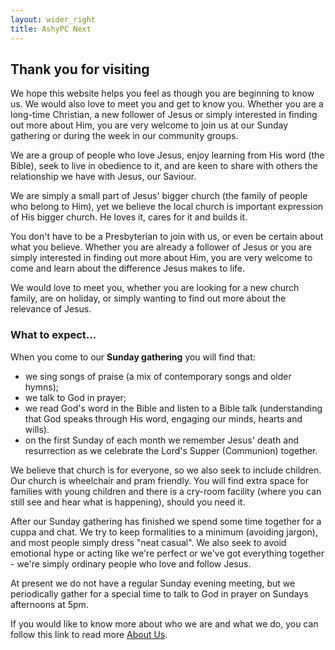 ```yaml
---
layout: wider_right
title: AshyPC Next
---
```


## Thank you for visiting

We hope this website helps you feel as though you are beginning to know us. We would also love to meet you and get to know you. Whether you are a long-time Christian, a new follower of Jesus or simply interested in finding out more about Him, you are very welcome to join us at our Sunday gathering or during the week in our community groups.

We are a group of people who love Jesus, enjoy learning from His word (the Bible), seek to live in obedience to it, and are keen to share with others the relationship we have with Jesus, our Saviour.

We are simply a small part of Jesus' bigger church (the family of people who belong to Him), yet we believe the local church is important expression of His bigger church. He loves it, cares for it and builds it.

You don't have to be a Presbyterian to join with us, or even be certain about what you believe. Whether you are already a follower of Jesus or you are simply interested in finding out more about Him, you are very welcome to come and learn about the difference Jesus makes to life.

We would love to meet you, whether you are looking for a new church family, are on holiday, or simply wanting to find out more about the relevance of Jesus.

### What to expect...
When you come to our <b>Sunday gathering</b> you will find that:

* we sing songs of praise (a mix of contemporary songs and older hymns);
* we talk to God in prayer;
* we read God's word in the Bible and listen to a Bible talk (understanding that God speaks through His word, engaging our minds, hearts and wills).
* on the first Sunday of each month we remember Jesus' death and resurrection as we celebrate the Lord's Supper (Communion) together.

We believe that church is for everyone, so we also seek to include children. Our church is wheelchair and pram friendly. You will find extra space for families with young children and there is a cry-room facility (where you can still see and hear what is happening), should you need it.

After our Sunday gathering has finished we spend some time together for a cuppa and chat.
We try to keep formalities to a minimum (avoiding jargon), and most people simply dress "neat casual". We also seek to avoid emotional hype or acting like we're perfect or we've got everything together - we're simply ordinary people who love and follow Jesus.

At present we do not have a regular Sunday evening meeting, but we periodically gather for a special time to talk to God in prayer on Sundays afternoons at 5pm.

If you would like to know more about who we are and what we do, you can follow this link to read more [About Us](/Who_we_are.html).
